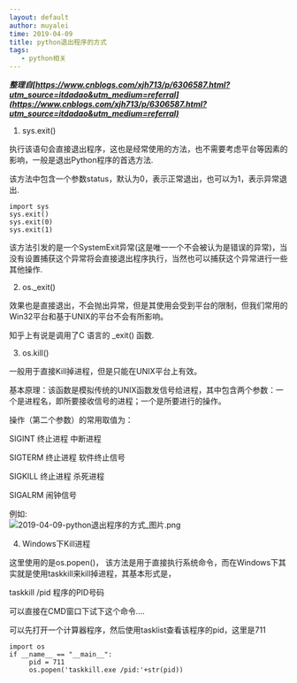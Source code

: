 ```yaml
---
layout: default
author: muyalei
time: 2019-04-09
title: python退出程序的方式
tags:
   - python相关
---
```



***整理自[https://www.cnblogs.com/xjh713/p/6306587.html?utm_source=itdadao&utm_medium=referral](https://www.cnblogs.com/xjh713/p/6306587.html?utm_source=itdadao&utm_medium=referral)***


1. sys.exit()

执行该语句会直接退出程序，这也是经常使用的方法，也不需要考虑平台等因素的影响，一般是退出Python程序的首选方法.

该方法中包含一个参数status，默认为0，表示正常退出，也可以为1，表示异常退出.
```
import sys
sys.exit()
sys.exit(0)
sys.exit(1)
```
该方法引发的是一个SystemExit异常(这是唯一一个不会被认为是错误的异常)，当没有设置捕获这个异常将会直接退出程序执行，当然也可以捕获这个异常进行一些其他操作.


2. os._exit()

效果也是直接退出，不会抛出异常，但是其使用会受到平台的限制，但我们常用的Win32平台和基于UNIX的平台不会有所影响。

知乎上有说是调用了C 语言的 _exit() 函数.


3. os.kill()

一般用于直接Kill掉进程，但是只能在UNIX平台上有效。

基本原理：该函数是模拟传统的UNIX函数发信号给进程，其中包含两个参数：一个是进程名，即所要接收信号的进程；一个是所要进行的操作。

操作（第二个参数）的常用取值为：

SIGINT      终止进程     中断进程

SIGTERM   终止进程     软件终止信号

SIGKILL    终止进程      杀死进程

SIGALRM   闹钟信号

例如:<br/>
![2019-04-09-python退出程序的方式_图片.png]()


4. Windows下Kill进程

这里使用的是os.popen()， 该方法是用于直接执行系统命令，而在Windows下其实就是使用taskkill来kill掉进程，其基本形式是，

taskkill   /pid   程序的PID号码

可以直接在CMD窗口下试下这个命令....

可以先打开一个计算器程序，然后使用tasklist查看该程序的pid，这里是711
```
import os
if __name__ == "__main__":
     pid = 711
     os.popen('taskkill.exe /pid:'+str(pid))
```













